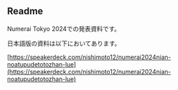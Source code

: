 
## Readme

Numerai Tokyo 2024での発表資料です。

日本語版の資料は以下においてあります。

[https://speakerdeck.com/nishimoto12/numerai2024nian-noatupudetotozhan-lue](https://speakerdeck.com/nishimoto12/numerai2024nian-noatupudetotozhan-lue)
